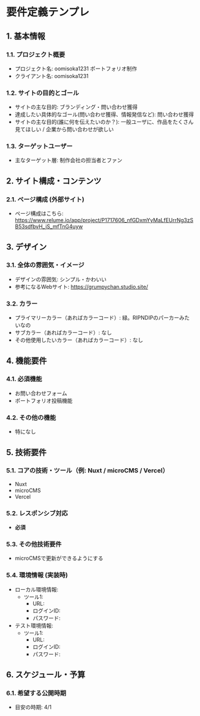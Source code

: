 # 要件定義テンプレ

## 1. 基本情報

### 1.1. プロジェクト概要
- プロジェクト名: oomisoka1231 ポートフォリオ制作
- クライアント名: oomisoka1231

### 1.2. サイトの目的とゴール
- サイトの主な目的: ブランディング・問い合わせ獲得
- 達成したい具体的なゴール(問い合わせ獲得、情報発信など): 問い合わせ獲得
- サイトの主な目的(誰に何を伝えたいのか？): 一般ユーザに、作品をたくさん見てほしい / 企業から問い合わせが欲しい


### 1.3. ターゲットユーザー
- 主なターゲット層: 制作会社の担当者とファン

## 2. サイト構成・コンテンツ

### 2.1. ページ構成 (外部サイト)
- ページ構成はこちら: https://www.relume.io/app/project/P1717606_nfGDxmYyMaLfEUrrNg3zSB53sdfbvH_jS_mfTnG4uyw

## 3. デザイン

### 3.1. 全体の雰囲気・イメージ
- デザインの雰囲気: シンプル・かわいい
- 参考になるWebサイト: https://grumpychan.studio.site/

### 3.2. カラー
- プライマリーカラー（あればカラーコード）: 緑。RIPNDIPのパーカーみたいなの
- サブカラー（あればカラーコード）: なし
- その他使用したいカラー（あればカラーコード）: なし

## 4. 機能要件

### 4.1. 必須機能
- お問い合わせフォーム
- ポートフォリオ投稿機能

### 4.2. その他の機能
- 特になし

## 5. 技術要件

### 5.1. コアの技術・ツール（例: Nuxt / microCMS / Vercel）
- Nuxt
- microCMS
- Vercel

### 5.2. レスポンシブ対応
- **必須**

### 5.3. その他技術要件
- microCMSで更新ができるようにする

### 5.4. 環境情報 (実装時)
- ローカル環境情報:
    - ツール1:
        - URL:
        - ログインID:
        - パスワード:
- テスト環境情報:
    - ツール1:
        - URL:
        - ログインID:
        - パスワード:

## 6. スケジュール・予算

### 6.1. 希望する公開時期
- 目安の時期: 4/1
